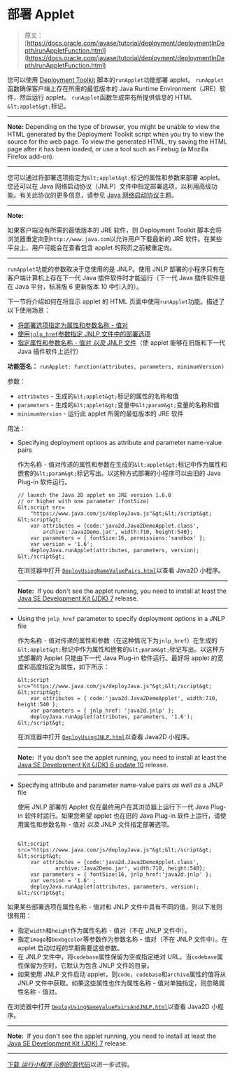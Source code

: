 # 部署 Applet

> 原文： [https://docs.oracle.com/javase/tutorial/deployment/deploymentInDepth/runAppletFunction.html](https://docs.oracle.com/javase/tutorial/deployment/deploymentInDepth/runAppletFunction.html)

您可以使用 [Deployment Toolkit](https://www.java.com/js/deployJava.txt) 脚本的`runApplet`功能部署 applet。 `runApplet`函数确保客户端上存在所需的最低版本的 Java Runtime Environment（JRE）软件，然后运行 applet。 `runApplet`函数生成带有所提供信息的 HTML `&lt;applet&gt;`标记。

* * *

**Note:** Depending on the type of browser, you might be unable to view the HTML generated by the Deployment Toolkit script when you try to view the source for the web page. To view the generated HTML, try saving the HTML page after it has been loaded, or use a tool such as Firebug (a Mozilla Firefox add-on).

* * *

您可以通过将部署选项指定为`&lt;applet&gt;`标记的属性和参数来部署 applet。您还可以在 Java 网络启动协议（JNLP）文件中指定部署选项，以利用高级功能。有关此协议的更多信息，请参见 [Java 网络启动协议](../deploymentInDepth/jnlp.html)主题。

* * *

**Note:** 

如果客户端没有所需的最低版本的 JRE 软件，则 Deployment Toolkit 脚本会将浏览器重定向到`http://www.java.com`以允许用户下载最新的 JRE 软件。在某些平台上，用户可能会在查看包含 applet 的网页之前被重定向。

* * *

`runApplet`功能的参数取决于您使用的是 JNLP。使用 JNLP 部署的小程序只有在客户端计算机上存在下一代 Java 插件软件时才能运行（下一代 Java 插件软件是在 Java 平台，标准版 6 更新版本 10 中引入的）。

下一节将介绍如何在将显示 applet 的 HTML 页面中使用`runApplet`功能。描述了以下使用场景：

*   [将部署选项指定为属性和参数名称 - 值对](#tagAttrsParams)
*   [使用`jnlp_href`参数指定 JNLP 文件中的部署选项](#appletJnlp)
*   [指定属性和参数名称 - 值对 _以及_ JNLP 文件](#tagAndJnlp)（使 applet 能够在旧版和下一代 Java 插件软件上运行）

**功能签名：** `runApplet: function(attributes, parameters, minimumVersion)`

参数：

*   `attributes` - 生成的`&lt;applet&gt;`标记的属性的名称和值
*   `parameters` - 生成的`&lt;applet&gt;`变量中`&lt;param&gt;`变量的名称和值
*   `minimumVersion` - 运行此 applet 所需的最低版本的 JRE 软件

用法：

*   Specifying deployment options as attribute and parameter name-value pairs

    作为名称 - 值对传递的属性和参数在生成的`&lt;applet&gt;`标记中作为属性和嵌套的`&lt;param&gt;`标记写出。以这种方式部署的小程序可以由旧的 Java Plug-in 软件运行。

    ```
    // launch the Java 2D applet on JRE version 1.6.0
    // or higher with one parameter (fontSize)
    &lt;script src=
        "https://www.java.com/js/deployJava.js"&gt;&lt;/script&gt;
    &lt;script&gt;
        var attributes = {code:'java2d.Java2DemoApplet.class',
            archive:'Java2Demo.jar', width:710, height:540};
        var parameters = { fontSize:16, permissions:'sandbox' };
        var version = '1.6';
        deployJava.runApplet(attributes, parameters, version);
    &lt;/script&gt;

    ```

    在浏览器中打开 [``DeployUsingNameValuePairs.html``](examples/dist/depltoolkit_Java2Demo/DeployUsingNameValuePairs.html)以查看 Java2D 小程序。

    * * *

    **Note:**  If you don't see the applet running, you need to install at least the [Java SE Development Kit (JDK) 7](http://www.oracle.com/technetwork/java/javase/downloads/index.html) release.

    * * *

*   Using the `jnlp_href` parameter to specify deployment options in a JNLP file

    作为名称 - 值对传递的属性和参数（在这种情况下为`jnlp_href`）在生成的`&lt;applet&gt;`标记中作为属性和嵌套的`&lt;param&gt;`标记写出。以这种方式部署的 Applet 只能由下一代 Java Plug-in 软件运行。最好将 applet 的宽度和高度指定为属性，如下所示：

    ```
    &lt;script src="https://www.java.com/js/deployJava.js"&gt;&lt;/script&gt;
    &lt;script&gt; 
        var attributes = { code:'java2d.Java2DemoApplet', width:710, height:540 }; 
        var parameters = { jnlp_href: 'java2d.jnlp' }; 
        deployJava.runApplet(attributes, parameters, '1.6'); 
    &lt;/script&gt;

    ```

    在浏览器中打开 [``DeployUsingJNLP.html``](examples/dist/depltoolkit_Java2Demo/DeployUsingJNLP.html)以查看 Java2D 小程序。

    * * *

    **Note:**  If you don't see the applet running, you need to install at least the [Java SE Development Kit (JDK) 6 update 10](http://www.oracle.com/technetwork/java/javase/downloads/index.html) release.

    * * *

*   Specifying attribute and parameter name-value pairs _as well as_ a JNLP file

    使用 JNLP 部署的 Applet 仅在最终用户在其浏览器上运行下一代 Java Plug-in 软件时运行。如果您希望 applet 也在旧的 Java Plug-in 软件上运行，请使用属性和参数名称 - 值对 _以及_ JNLP 文件指定部署选项。

    ```

    &lt;script src="https://www.java.com/js/deployJava.js"&gt;&lt;/script&gt;
    &lt;script&gt;  
        var attributes = {code:'java2d.Java2DemoApplet.class', 
                archive:'Java2Demo.jar', width:710, height:540}; 
        var parameters = { fontSize:16, jnlp_href:'java2d.jnlp' }; 
        var version = '1.6' ; 
        deployJava.runApplet(attributes, parameters, version);      
    &lt;/script&gt;

    ```

如果某些部署选项在属性名称 - 值对和 JNLP 文件中具有不同的值，则以下准则很有用：

*   指定`width`和`height`作为属性名称 - 值对（不在 JNLP 文件中）。
*   指定`image`和`boxbgcolor`等参数作为参数名称 - 值对（不在 JNLP 文件中）。在 applet 启动过程的早期需要这些参数。
*   在 JNLP 文件中，将`codebase`属性保留为空或指定绝对 URL。当`codebase`属性保留为空时，它默认为包含 JNLP 文件的目录。
*   如果使用 JNLP 文件启动 applet，则`code`，`codebase`和`archive`属性的值将从 JNLP 文件中获取。如果这些属性也作为属性名称 - 值对单独指定，则忽略属性名称 - 值对。

在浏览器中打开 [``DeployUsingNameValuePairsAndJNLP.html``](examples/dist/depltoolkit_Java2Demo/DeployUsingNameValuePairsAndJNLP.html)以查看 Java2D 小程序。

* * *

**Note:**  If you don't see the applet running, you need to install at least the [Java SE Development Kit (JDK) 7](http://www.oracle.com/technetwork/java/javase/downloads/index.html) release.

* * *

[下载 _运行小程序_ 示例的源代码](examplesIndex.html#runApplet)以进一步试验。